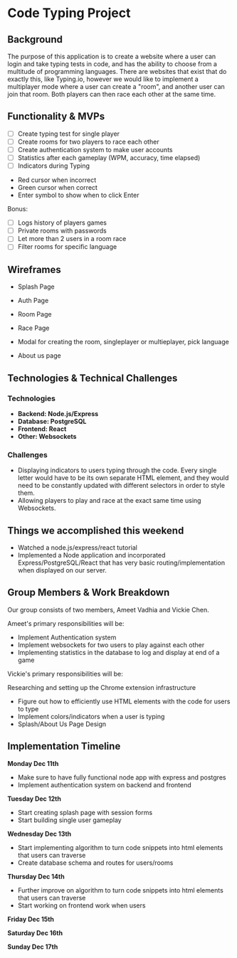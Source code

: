 # Code Typing Project

## Background

The purpose of this application is to create a website where a user can login and take typing tests in code, and has the ability to choose from a multitude of programming languages. There are websites that exist that do exactly this, like Typing.io, however we would like to implement a multiplayer mode where a user can create a "room", and another user can join that room. Both players can then race each other at the same time.

## Functionality & MVPs

- [ ] Create typing test for single player
- [ ] Create rooms for two players to race each other
- [ ] Create authentication system to make user accounts
- [ ] Statistics after each gameplay (WPM, accuracy, time elapsed)
- [ ] Indicators during Typing
 - Red cursor when incorrect
 - Green cursor when correct
 - Enter symbol to show when to click Enter

Bonus:
- [ ] Logs history of players games
- [ ] Private rooms with passwords
- [ ] Let more than 2 users in a room race
- [ ] Filter rooms for specific language

## Wireframes

- Splash Page

- Auth Page

- Room Page

- Race Page
 - Modal for creating the room, singleplayer or multieplayer, pick language

- About us page

## Technologies & Technical Challenges

### Technologies
- **Backend: Node.js/Express**
- **Database: PostgreSQL**
- **Frontend: React**
- **Other: Websockets**

### Challenges
- Displaying indicators to users typing through the code. Every single letter would have to be its own separate HTML element, and they would need to be constantly updated with different selectors in order to style them.
- Allowing players to play and race at the exact same time using Websockets.

## Things we accomplished this weekend
- Watched a node.js/express/react tutorial
- Implemented a Node application and incorporated Express/PostgreSQL/React that has very basic routing/implementation when displayed on our server.

## Group Members & Work Breakdown

Our group consists of two members, Ameet Vadhia and Vickie Chen.

Ameet's primary responsibilities will be:

* Implement Authentication system
* Implement websockets for two users to play against each other
* Implementing statistics in the database to log and display at end of a game

Vickie's primary responsibilities will be:

Researching and setting up the Chrome extension infrastructure
* Figure out how to efficiently use HTML elements with the code for users to type
* Implement colors/indicators when a user is typing
* Splash/About Us Page Design

## Implementation Timeline

**Monday Dec 11th**
- Make sure to have fully functional node app with express and postgres
- Implement authentication system on backend and frontend

**Tuesday Dec 12th**
- Start creating splash page with session forms
- Start building single user gameplay

**Wednesday Dec 13th**
- Start implementing algorithm to turn code snippets into html elements that users can traverse
- Create database schema and routes for users/rooms

**Thursday Dec 14th**
- Further improve on algorithm to turn code snippets into html elements that users can traverse
- Start working on frontend work when users


**Friday Dec 15th**

**Saturday Dec 16th**

**Sunday Dec 17th**
